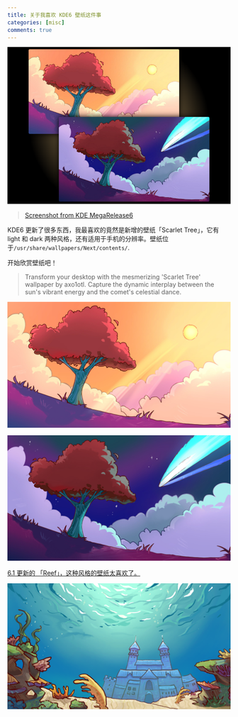 ```yaml
---
title: 关于我喜欢 KDE6 壁纸这件事
categories: [misc]
comments: true
---
```


<a data-fancybox="kde6-wallpapers" href="../assets/img/post/kde6-wallpapers/screenshot-from-kde-megarelease6.png"><img src="../assets/img/post/kde6-wallpapers/screenshot-from-kde-megarelease6.png">

> Screenshot from [KDE MegaRelease6](https://kde.org/announcements/megarelease/6/)

KDE6 更新了很多东西，我最喜欢的竟然是新增的壁纸「Scarlet Tree」，它有 light 和 dark 两种风格，还有适用于手机的分辨率。壁纸位于`/usr/share/wallpapers/Next/contents/`.

开始欣赏壁纸吧！

> Transform your desktop with the mesmerizing 'Scarlet Tree' wallpaper by axo1otl. Capture the dynamic interplay between the sun's vibrant energy and the comet's celestial dance.

<a data-fancybox="kde6-wallpapers" href="../assets/img/post/kde6-wallpapers/light.png"><img src="../assets/img/post/kde6-wallpapers/light.png">

<a data-fancybox="kde6-wallpapers" href="../assets/img/post/kde6-wallpapers/dark.png"><img src="../assets/img/post/kde6-wallpapers/dark.png">

6.1 更新的 「Reef」，这种风格的壁纸太喜欢了。

<a data-fancybox="kde6-wallpapers" href="../assets/img/post/kde6-wallpapers/Reef.png"><img src="../assets/img/post/kde6-wallpapers/Reef.png" style="text-align:center;" >
